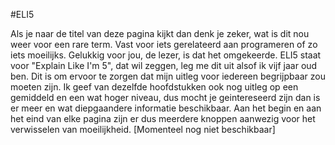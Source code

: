 #ELI5

Als je naar de titel van deze pagina kijkt dan denk je zeker, wat is dit nou weer voor een rare term. Vast voor iets gerelateerd aan programeren of zo iets moeilijks. Gelukkig voor jou, de lezer, is dat het omgekeerde. ELI5 staat voor "Explain Like I'm 5", dat wil zeggen, leg me dit uit alsof ik vijf jaar oud ben. Dit is om ervoor te zorgen dat mijn uitleg voor iedereen begrijpbaar zou moeten zijn. Ik geef van dezelfde hoofdstukken ook nog uitleg op een gemiddeld en een wat hoger niveau, dus mocht je geintereseerd zijn dan is er meer en wat diepgaandere informatie beschikbaar. Aan het begin en aan het eind van elke pagina zijn er dus meerdere knoppen aanwezig voor het verwisselen van moeilijkheid. [Momenteel nog niet beschikbaar]
